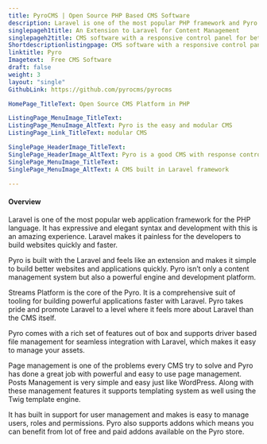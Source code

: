 ```yaml
---
title: PyroCMS | Open Source PHP Based CMS Software
description: Laravel is one of the most popular PHP framework and Pyro is content management software built on top of Laravel. Build websites and web apps faster with Pyro.
singlepageh1title: An Extension to Laravel for Content Management
singlepageh2title: CMS software with a responsive control panel for better management of content for your website. Build multilingual websites with builtin localization support.
Shortdescriptionlistingpage: CMS software with a responsive control panel for better management of content for your website. Build multilingual websites with builtin localization support.
linktitle: Pyro
Imagetext:  Free CMS Software 
draft: false
weight: 3
layout: "single"
GithubLink: https://github.com/pyrocms/pyrocms

HomePage_TitleText: Open Source CMS Platform in PHP

ListingPage_MenuImage_TitleText: 
ListingPage_MenuImage_AltText: Pyro is the easy and modular CMS 
ListingPage_Link_TitleText: modular CMS 

SinglePage_HeaderImage_TitleText: 
SinglePage_HeaderImage_AltText: Pyro is a good CMS with response control panel
SinglePage_MenuImage_TitleText: 
SinglePage_MenuImage_AltText: A CMS built in Laravel framework

---
```


#### Overview

Laravel is one of the most popular web application framework for the PHP language. It has expressive and elegant syntax and development with this is an amazing experience. Laravel makes it painless for the developers to build websites quickly and faster.

Pyro is built with the Laravel and feels like an extension and makes it simple to build better websites and applications quickly. Pyro isn’t only a content management system but also a powerful engine and development platform.

Streams Platform is the core of the Pyro. It is a comprehensive suit of tooling for building powerful applications faster with Laravel. Pyro takes pride and promote Laravel to a level where it feels more about Laravel than the CMS itself.

Pyro comes with a rich set of features out of box and supports driver based file management for seamless integration with Laravel, which makes it easy to manage your assets.

Page management is one of the problems every CMS try to solve and Pyro has done a great job with powerful and easy to use page management. Posts Management is very simple and easy just like WordPress. Along with these management features it supports templating system as well using the Twig template engine.

It has built in support for user management and makes is easy to manage users, roles and permissions. Pyro also supports addons which means you can benefit from lot of free and paid addons available on the Pyro store.